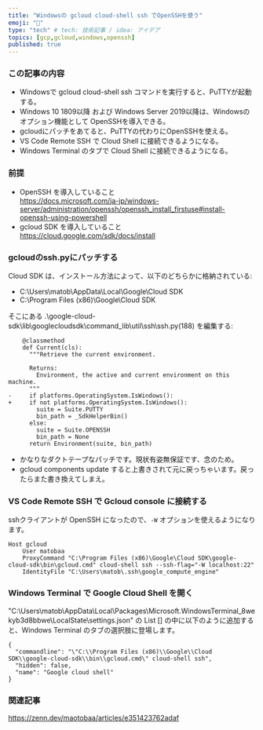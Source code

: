 ```yaml
---
title: "Windowsの gcloud cloud-shell ssh でOpenSSHを使う"
emoji: "🌉"
type: "tech" # tech: 技術記事 / idea: アイデア
topics: [gcp,gcloud,windows,openssh]
published: true
---
```


### この記事の内容

- Windowsで gcloud cloud-shell ssh コマンドを実行すると、PuTTYが起動する。
- Windows 10 1809以降 および Windows Server 2019以降は、Windowsのオプション機能として OpenSSHを導入できる。
- gcloudにパッチをあてると、PuTTYの代わりにOpenSSHを使える。
- VS Code Remote SSH で Cloud Shell に接続できるようになる。
- Windows Terminal のタブで Cloud Shell に接続できるようになる。

### 前提

- OpenSSH を導入していること  
  https://docs.microsoft.com/ja-jp/windows-server/administration/openssh/openssh_install_firstuse#install-openssh-using-powershell
- gcloud SDK を導入していること  
  https://cloud.google.com/sdk/docs/install

### gcloudのssh.pyにパッチする

Cloud SDK は、インストール方法によって、以下のどちらかに格納されている:

- C:\Users\matob\AppData\Local\Google\Cloud SDK
- C:\Program Files (x86)\Google\Cloud SDK

そこにある .\google-cloud-sdk\lib\googlecloudsdk\command_lib\util\ssh\ssh.py(188)
を編集する:

```diff:C|\Program Files (x86)\Google\Cloud SDK\google-cloud-sdk\lib\googlecloudsdk\command_lib\util\ssh\ssh.py(188)
    @classmethod
    def Current(cls):
      """Retrieve the current environment.
  
      Returns:
        Environment, the active and current environment on this machine.
      """
-     if platforms.OperatingSystem.IsWindows():
+     if not platforms.OperatingSystem.IsWindows():
        suite = Suite.PUTTY
        bin_path = _SdkHelperBin()
      else:
        suite = Suite.OPENSSH
        bin_path = None
      return Environment(suite, bin_path)
```

- かなりなダクトテープなパッチです。現状有姿無保証です、念のため。
- gcloud components update すると上書きされて元に戻っちゃいます。戻ったらまた書き換えてしまえ。

### VS Code Remote SSH で Gcloud console に接続する

sshクライアントが OpenSSH になったので、`-W` オプションを使えるようになります。

```C|\Users\matobaa\.ssh\config
Host gcloud
    User matobaa
    ProxyCommand "C:\Program Files (x86)\Google\Cloud SDK\google-cloud-sdk\bin\gcloud.cmd" cloud-shell ssh --ssh-flag="-W localhost:22"
    IdentityFile "C:\Users\matob\.ssh\google_compute_engine"
```


### Windows Terminal で Google Cloud Shell を開く

"C:\Users\matob\AppData\Local\Packages\Microsoft.WindowsTerminal_8wekyb3d8bbwe\LocalState\settings.json"
の List [] の中に以下のように追加すると、Windows Terminal のタブの選択肢に登場します。

```
{
  "commandline": "\"C:\\Program Files (x86)\\Google\\Cloud SDK\\google-cloud-sdk\\bin\\gcloud.cmd\" cloud-shell ssh",
  "hidden": false,
  "name": "Google cloud shell"
}
```

### 関連記事

https://zenn.dev/maotobaa/articles/e351423762adaf